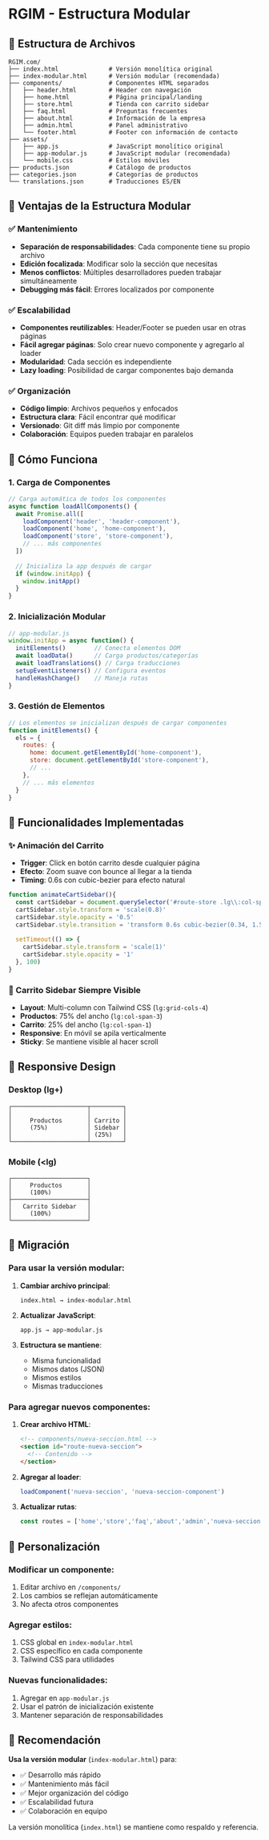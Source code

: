 # RGIM - Estructura Modular

## 📁 Estructura de Archivos

```
RGIM.com/
├── index.html              # Versión monolítica original
├── index-modular.html      # Versión modular (recomendada)
├── components/             # Componentes HTML separados
│   ├── header.html         # Header con navegación
│   ├── home.html           # Página principal/landing
│   ├── store.html          # Tienda con carrito sidebar
│   ├── faq.html            # Preguntas frecuentes
│   ├── about.html          # Información de la empresa
│   ├── admin.html          # Panel administrativo
│   └── footer.html         # Footer con información de contacto
├── assets/
│   ├── app.js              # JavaScript monolítico original
│   ├── app-modular.js      # JavaScript modular (recomendada)
│   └── mobile.css          # Estilos móviles
├── products.json           # Catálogo de productos
├── categories.json         # Categorías de productos
└── translations.json       # Traducciones ES/EN
```

## 🚀 Ventajas de la Estructura Modular

### ✅ **Mantenimiento**
- **Separación de responsabilidades**: Cada componente tiene su propio archivo
- **Edición focalizada**: Modificar solo la sección que necesitas
- **Menos conflictos**: Múltiples desarrolladores pueden trabajar simultáneamente
- **Debugging más fácil**: Errores localizados por componente

### ✅ **Escalabilidad**
- **Componentes reutilizables**: Header/Footer se pueden usar en otras páginas
- **Fácil agregar páginas**: Solo crear nuevo componente y agregarlo al loader
- **Modularidad**: Cada sección es independiente
- **Lazy loading**: Posibilidad de cargar componentes bajo demanda

### ✅ **Organización**
- **Código limpio**: Archivos pequeños y enfocados
- **Estructura clara**: Fácil encontrar qué modificar
- **Versionado**: Git diff más limpio por componente
- **Colaboración**: Equipos pueden trabajar en paralelos

## 🔧 Cómo Funciona

### **1. Carga de Componentes**
```javascript
// Carga automática de todos los componentes
async function loadAllComponents() {
  await Promise.all([
    loadComponent('header', 'header-component'),
    loadComponent('home', 'home-component'),
    loadComponent('store', 'store-component'),
    // ... más componentes
  ])
  
  // Inicializa la app después de cargar
  if (window.initApp) {
    window.initApp()
  }
}
```

### **2. Inicialización Modular**
```javascript
// app-modular.js
window.initApp = async function() {
  initElements()        // Conecta elementos DOM
  await loadData()      // Carga productos/categorías
  await loadTranslations() // Carga traducciones
  setupEventListeners() // Configura eventos
  handleHashChange()    // Maneja rutas
}
```

### **3. Gestión de Elementos**
```javascript
// Los elementos se inicializan después de cargar componentes
function initElements() {
  els = {
    routes: {
      home: document.getElementById('home-component'),
      store: document.getElementById('store-component'),
      // ...
    },
    // ... más elementos
  }
}
```

## 🎯 Funcionalidades Implementadas

### **✨ Animación del Carrito**
- **Trigger**: Click en botón carrito desde cualquier página
- **Efecto**: Zoom suave con bounce al llegar a la tienda
- **Timing**: 0.6s con cubic-bezier para efecto natural

```javascript
function animateCartSidebar(){
  const cartSidebar = document.querySelector('#route-store .lg\\:col-span-1')
  cartSidebar.style.transform = 'scale(0.8)'
  cartSidebar.style.opacity = '0.5'
  cartSidebar.style.transition = 'transform 0.6s cubic-bezier(0.34, 1.56, 0.64, 1), opacity 0.6s ease'
  
  setTimeout(() => {
    cartSidebar.style.transform = 'scale(1)'
    cartSidebar.style.opacity = '1'
  }, 100)
}
```

### **🛒 Carrito Sidebar Siempre Visible**
- **Layout**: Multi-column con Tailwind CSS (`lg:grid-cols-4`)
- **Productos**: 75% del ancho (`lg:col-span-3`)
- **Carrito**: 25% del ancho (`lg:col-span-1`)
- **Responsive**: En móvil se apila verticalmente
- **Sticky**: Se mantiene visible al hacer scroll

## 📱 Responsive Design

### **Desktop (lg+)**
```
┌─────────────────────┬─────────┐
│                     │         │
│     Productos       │ Carrito │
│     (75%)           │ Sidebar │
│                     │ (25%)   │
└─────────────────────┴─────────┘
```

### **Mobile (<lg)**
```
┌─────────────────────┐
│     Productos       │
│     (100%)          │
├─────────────────────┤
│   Carrito Sidebar   │
│     (100%)          │
└─────────────────────┘
```

## 🔄 Migración

### **Para usar la versión modular:**

1. **Cambiar archivo principal**:
   ```
   index.html → index-modular.html
   ```

2. **Actualizar JavaScript**:
   ```
   app.js → app-modular.js
   ```

3. **Estructura se mantiene**:
   - Misma funcionalidad
   - Mismos datos (JSON)
   - Mismos estilos
   - Mismas traducciones

### **Para agregar nuevos componentes:**

1. **Crear archivo HTML**:
   ```html
   <!-- components/nueva-seccion.html -->
   <section id="route-nueva-seccion">
     <!-- Contenido -->
   </section>
   ```

2. **Agregar al loader**:
   ```javascript
   loadComponent('nueva-seccion', 'nueva-seccion-component')
   ```

3. **Actualizar rutas**:
   ```javascript
   const routes = ['home','store','faq','about','admin','nueva-seccion']
   ```

## 🎨 Personalización

### **Modificar un componente:**
1. Editar archivo en `/components/`
2. Los cambios se reflejan automáticamente
3. No afecta otros componentes

### **Agregar estilos:**
1. CSS global en `index-modular.html`
2. CSS específico en cada componente
3. Tailwind CSS para utilidades

### **Nuevas funcionalidades:**
1. Agregar en `app-modular.js`
2. Usar el patrón de inicialización existente
3. Mantener separación de responsabilidades

## 🚀 Recomendación

**Usa la versión modular** (`index-modular.html`) para:
- ✅ Desarrollo más rápido
- ✅ Mantenimiento más fácil  
- ✅ Mejor organización del código
- ✅ Escalabilidad futura
- ✅ Colaboración en equipo

La versión monolítica (`index.html`) se mantiene como respaldo y referencia.